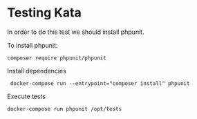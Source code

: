 # Testing Kata

In order to do this test we should install phpunit.

To install phpunit:

```
composer require phpunit/phpunit
```

Install dependencies
```
 docker-compose run --entrypoint="composer install" phpunit
```

Execute tests
```
docker-compose run phpunit /opt/tests
```